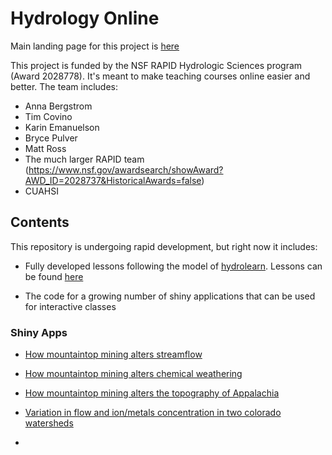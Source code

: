 # Hydrology Online

Main landing page for this project is [here](https://openecodatalab.github.io/Hydrology-Online/)

This project is funded by the NSF RAPID Hydrologic Sciences program (Award 2028778). It's meant to make teaching courses online easier and better. The team includes:

- Anna Bergstrom
- Tim Covino
- Karin Emanuelson
- Bryce Pulver
- Matt Ross
- The much larger RAPID team (https://www.nsf.gov/awardsearch/showAward?AWD_ID=2028737&HistoricalAwards=false)
- CUAHSI

## Contents

This repository is undergoing rapid development, but right now it includes: 

- Fully developed lessons following the model of [hydrolearn](https://www.hydrolearn.org/). Lessons can be found [here]()

- The code for a growing number of shiny applications that can be used for interactive classes 
### Shiny Apps

 - [How mountaintop mining alters streamflow](https://cuahsi.shinyapps.io/mtm_baseflow/)
 
 - [How mountaintop mining alters chemical weathering](https://cuahsi.shinyapps.io/mtm_weathering/)
 
 - [How mountaintop mining alters the topography of Appalachia](https://cuahsi.shinyapps.io/mtm_geomorph/)
 
 - [Variation in flow and ion/metals concentration in two colorado watersheds](https://cuahsi.shinyapps.io/blue_watershed/)
 
 - 

